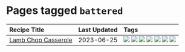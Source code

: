 # Pages tagged `battered`

|Recipe Title|Last Updated|Tags
|:---|:---|:---|
|[Lamb Chop Casserole](../recipes/lambchopcasserole.md)|2023-06-25|[![](https://img.shields.io/badge/tag-Aussie-12b63)](../tags/Aussie.md) [![](https://img.shields.io/badge/tag-baked-5e3ff5)](../tags/baked.md) [![](https://img.shields.io/badge/tag-battered-6b1fb)](../tags/battered.md) [![](https://img.shields.io/badge/tag-casserole-d93385)](../tags/casserole.md) [![](https://img.shields.io/badge/tag-family-237124)](../tags/family.md) [![](https://img.shields.io/badge/tag-fried-9ab3df)](../tags/fried.md) [![](https://img.shields.io/badge/tag-lamb-5c1fef)](../tags/lamb.md)|
